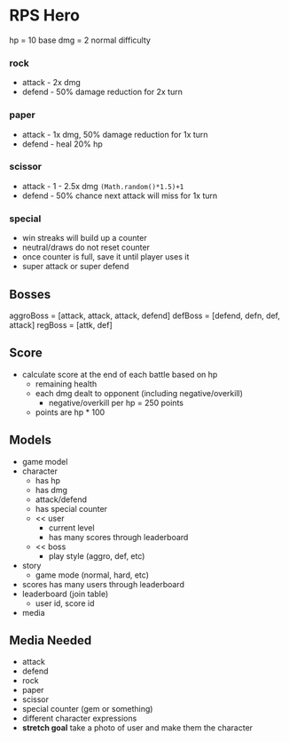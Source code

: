 # RPS Hero

hp = 10
base dmg = 2 normal difficulty

### rock
- attack - 2x dmg
- defend - 50% damage reduction for 2x turn

### paper
- attack - 1x dmg, 50% damage reduction for 1x turn
- defend - heal 20% hp

### scissor
- attack - 1 - 2.5x dmg `(Math.random()*1.5)+1`
- defend - 50% chance next attack will miss for 1x turn

### special
- win streaks will build up a counter
- neutral/draws do not reset counter
- once counter is full, save it until player uses it
 - super attack or super defend

## Bosses
aggroBoss = [attack, attack, attack, defend]
defBoss = [defend, defn, def, attack]
regBoss = [attk, def]

## Score
- calculate score at the end of each battle based on hp
  - remaining health
  - each dmg dealt to opponent (including negative/overkill)
    - negative/overkill per hp = 250 points
  - points are hp * 100

## Models
- game model
- character
  - has hp
  - has dmg
  - attack/defend
  - has special counter
  - << user
    - current level
    - has many scores through leaderboard
  - << boss
    - play style (aggro, def, etc)
- story
  - game mode (normal, hard, etc)
- scores has many users through leaderboard
- leaderboard (join table)
  - user id, score id
- media

## Media Needed
- attack
- defend
- rock
- paper
- scissor
- special counter (gem or something)
- different character expressions
- **stretch goal** take a photo of user and make them the character
